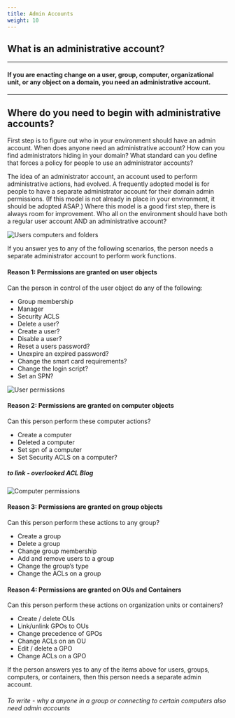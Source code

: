 ```yaml
---
title: Admin Accounts
weight: 10
---
```

## What is an administrative account?
---
#### If you are enacting change on a user, group, computer, organizational unit, or any object on a domain, you need an administrative account.
---

## Where do you need to begin with administrative accounts? 

First step is to figure out who in your environment should have an admin account.  When does anyone need an administrative account? How can you find administrators hiding in your domain?  What standard can you define that forces a policy for people to use an administrator accounts?  

The idea of an administrator account, an account used to perform administrative actions, had evolved. A frequently adopted model is for people to have a separate administrator account for their domain admin permissions. (If this model is not already in place in your environment, it should be adopted ASAP.) Where this model is a good first step, there is always room for improvement.  Who all on the environment should have both a regular user account AND an administrative account?

![Users computers and folders](</redforest/phase1/images/UserComputerFolder.png?classes=shadow&width=500px>)

If you answer yes to any of the following scenarios, the person needs a separate administrator account to perform work functions.

#### Reason 1: Permissions are granted on user objects
Can the person in control of the user object do any of the following:

* Group membership
* Manager
* Security ACLS
* Delete a user?
* Create a user?
* Disable a user?
* Reset a users password?
* Unexpire an expired password?
* Change the smart card requirements?
* Change the login script?
* Set an SPN?

![User permissions](</redforest/phase1/images/User Permissions.jpg?classes=shadow>)

#### Reason 2: Permissions are granted on computer objects
Can this person perform these computer actions?

* Create a computer
* Deleted a computer
* Set spn of a computer
* Set Security ACLS on a computer?

##### to link - overlooked ACL Blog

![Computer permissions](</redforest/phase1/images/Computer Permissions.jpg?classes=shadow>)

#### Reason 3: Permissions are granted on group objects
Can this person perform these actions to any group?

* Create a group
* Delete a group
* Change group membership
* Add and remove users to a group
* Change the group’s type
* Change the ACLs on a group

#### Reason 4: Permissions are granted on OUs and Containers
Can this person perform these actions on organization units or containers?

* Create / delete OUs
* Link/unlink GPOs to OUs
* Change precedence of GPOs
* Change ACLs on an OU
* Edit / delete a GPO
* Change ACLs on a GPO

If the person answers yes to any of the items above for users, groups, computers, or containers, then this person needs a separate admin account.


###### To write - why a anyone in a group or connecting to certain computers also need admin accounts